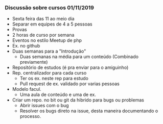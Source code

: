 ### Discussão sobre cursos 01/11/2019
- Sexta feira das 11 ao meio dia
- Separar em equipes de 4 a 5 pessoas
- Provas 
- 2 horas de curso por semana
- Eventos no estilo Meetup de php
- Ex. no github
- Duas semanas para a "Introdução" 
	- Duas semanas na média para um conteúdo (Combinado previamente)
- Repositório de estudos (é pra enviar para o amiguinho)
- Rep. centralizador para cada curso
	- Ter os ex. neste rep para estudo
	- Pull request de ex. validado por varias pessoas
- Modelo facul. 
	- Uma aula de conteúdo e uma de ex.
- Criar um repo. no bit ou git da hibrido para bugs ou problemas 
	- Abrir issues com o bug
	- Resolver os bugs direto na issue, desta maneira documentando o processo.

